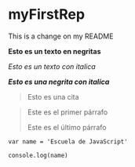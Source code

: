 # myFirstRep

This is a change on my README

**Esto es un texto en negritas**

*Esto es un texto con italica*

**_Esto es una negrita con italica_**

>Esto es una cita

> Este es el primer párrafo
>
> Este es el último párrafo


`var name = 'Escuela de JavaScript'`

`console.log(name)`